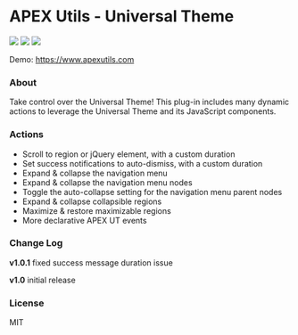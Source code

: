 # APEX Utils - Universal Theme

![](https://img.shields.io/badge/Type-Dynamic_Action-orange.svg) ![](https://img.shields.io/badge/APEX-18.2-success.svg) ![](https://img.shields.io/badge/APEX-19.1-success.svg)

Demo: https://www.apexutils.com

### About

Take control over the Universal Theme! This plug-in includes many dynamic actions to leverage the Universal Theme and its JavaScript components.

### Actions

* Scroll to region or jQuery element, with a custom duration
* Set success notifications to auto-dismiss, with a custom duration 
* Expand & collapse the navigation menu
* Expand & collapse the navigation menu nodes
* Toggle the auto-collapse setting for the navigation menu parent nodes
* Expand & collapse collapsible regions
* Maximize & restore maximizable regions
* More declarative APEX UT events

### Change Log

**v1.0.1** fixed success message duration issue

**v1.0** initial release

### License
MIT
